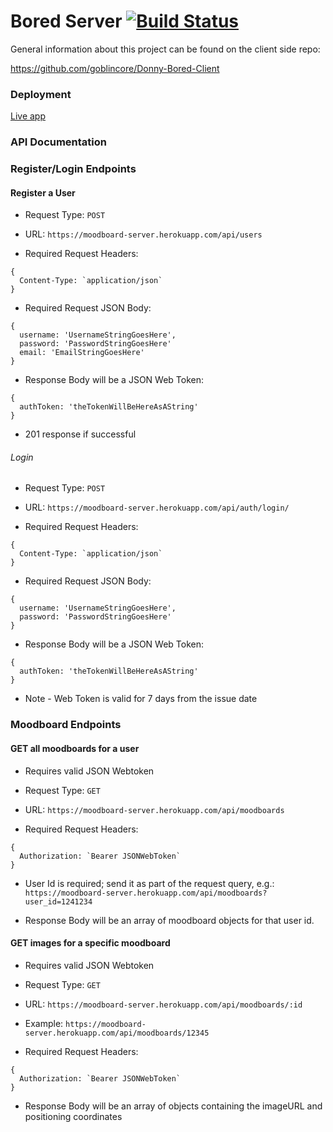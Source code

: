 # Bored Server [![Build Status](https://travis-ci.org/thinkful-ei22/Donny-Bored-Server.svg?branch=master)](https://travis-ci.org/thinkful-ei22/Donny-Bored-Server)

General information about this project can be found on the client side repo:

https://github.com/goblincore/Donny-Bored-Client

### Deployment

[Live app](https://bored-client.herokuapp.com/)


### API Documentation

### Register/Login Endpoints

#### Register a User 

* Request Type: `POST`

* URL: `https://moodboard-server.herokuapp.com/api/users`

* Required Request Headers: 
```
{
  Content-Type: `application/json`
}
```

* Required Request JSON Body: 
```
{
  username: 'UsernameStringGoesHere',
  password: 'PasswordStringGoesHere'
  email: 'EmailStringGoesHere'
}
```

* Response Body will be a JSON Web Token: 
```
{
  authToken: 'theTokenWillBeHereAsAString'
}
```

*  201 response if successful


###### Login

* Request Type: `POST`

* URL: `https://moodboard-server.herokuapp.com/api/auth/login/`

* Required Request Headers: 
```
{
  Content-Type: `application/json`
}
```

* Required Request JSON Body: 
```
{
  username: 'UsernameStringGoesHere',
  password: 'PasswordStringGoesHere'
}
```

* Response Body will be a JSON Web Token: 
```
{
  authToken: 'theTokenWillBeHereAsAString'
}
```

* Note - Web Token is valid for 7 days from the issue date



### Moodboard Endpoints

#### GET all moodboards for a user

* Requires valid JSON Webtoken

* Request Type: `GET`

* URL: `https://moodboard-server.herokuapp.com/api/moodboards`

* Required Request Headers: 
```
{
  Authorization: `Bearer JSONWebToken`
}
```

* User Id is required; send it as part of the request query, e.g.:
`https://moodboard-server.herokuapp.com/api/moodboards?user_id=1241234`

* Response Body will be an array of moodboard objects for that user id. 


#### GET images for a specific moodboard

* Requires valid JSON Webtoken

* Request Type: `GET`

* URL: `https://moodboard-server.herokuapp.com/api/moodboards/:id`

* Example: `https://moodboard-server.herokuapp.com/api/moodboards/12345`

* Required Request Headers: 
```
{
  Authorization: `Bearer JSONWebToken`
}
```

* Response Body will be an array of objects containing the imageURL and positioning coordinates




